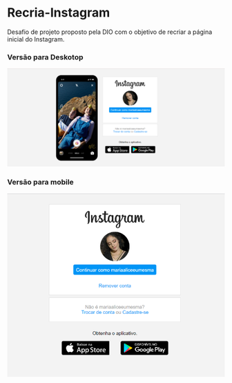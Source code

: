 # Recria-Instagram
Desafio de projeto proposto pela DIO com o objetivo de recriar a página inicial do Instagram.
### Versão para Deskotop

![Versão para desktop](pc.PNG)

### Versão para mobile

![Versão para mobile](mobile.PNG)
